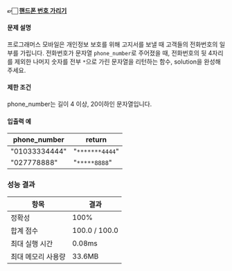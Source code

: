 #### 👉🏻 [핸드폰 번호 가리기](https://school.programmers.co.kr/learn/courses/30/lessons/12948)

#### 문제 설명

프로그래머스 모바일은 개인정보 보호를 위해 고지서를 보낼 때 고객들의 전화번호의 일부를 가립니다.
전화번호가 문자열 `phone_number`로 주어졌을 때, 전화번호의 뒷 4자리를 제외한 나머지 숫자를 전부 `*`으로 가린 문자열을 리턴하는 함수, solution을 완성해주세요.

#### 제한 조건

phone_number는 길이 4 이상, 20이하인 문자열입니다.

#### 입출력 예

| phone_number  | return          |
| ------------- | --------------- |
| "01033334444" | "`*******4444`" |
| "027778888"   | "`*****8888`"   |

### 성능 결과

| 항목               | 결과          |
| ------------------ | ------------- |
| 정확성             | 100%          |
| 합계 점수          | 100.0 / 100.0 |
| 최대 실행 시간     | 0.08ms        |
| 최대 메모리 사용량 | 33.6MB        |
